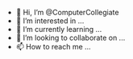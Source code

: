 - 👋 Hi, I’m @ComputerCollegiate
- 👀 I’m interested in ...
- 🌱 I’m currently learning ...
- 💞️ I’m looking to collaborate on ...
- 📫 How to reach me ...

<!---
ComputerCollegiate/ComputerCollegiate is a ✨ special ✨ repository because its `README.md` (this file) appears on your GitHub profile.
You can click the Preview link to take a look at your changes.
--->

